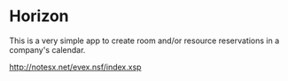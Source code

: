 Horizon
=======

This is a very simple app to create room and/or resource reservations in a company's calendar.

http://notesx.net/evex.nsf/index.xsp
